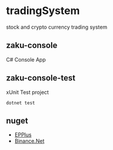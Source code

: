 # tradingSystem
stock and crypto currency trading system

## zaku-console
C# Console App

## zaku-console-test
xUnit Test project
```
dotnet test
```

## nuget
* [EPPlus](https://www.nuget.org/packages/EPPlus/4.5.3.3)
* [Binance.Net](https://jkorf.github.io/Binance.Net/)
